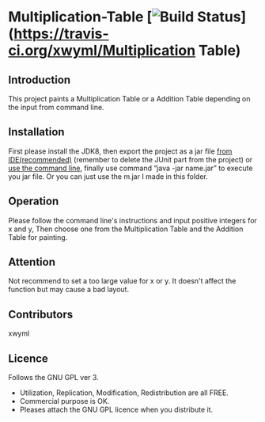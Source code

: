 # Multiplication-Table [![Build Status](https://travis-ci.org/xwyml/MultiplicationTable.svg?branch=master)](https://travis-ci.org/xwyml/Multiplication Table)
## Introduction
   This project paints a Multiplication Table or a Addition Table depending on the input from command line.
## Installation
   First please install the JDK8, then export the project as a jar file [from IDE(recommended)](http://help.eclipse.org/mars/index.jsp?topic=%2Forg.eclipse.jdt.doc.user%2Ftasks%2Ftasks-37.htm) (remember to delete the JUnit part from the project) or [use the command   line](https://docs.oracle.com/javase/tutorial/deployment/jar/build.html), finally use command “java -jar name.jar” to execute you jar    file. Or you can just use the m.jar I made in this folder.
## Operation
   Please follow the command line's instructions and input positive integers for x and y, Then choose one from the Multiplication    Table and the Addition Table for painting.
## Attention
   Not recommend to set a too large value for x or y. It doesn't affect the function but may cause a bad layout.
## Contributors
   xwyml
## Licence
   Follows the GNU GPL ver 3. 
   * Utilization, Replication, Modification, Redistribution are all FREE. 
   * Commercial purpose is OK. 
   * Pleases attach the GNU GPL licence when you distribute it.
